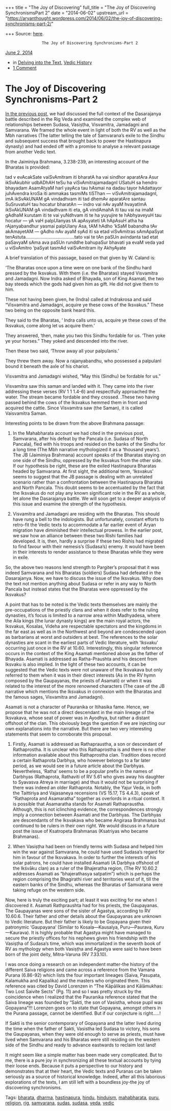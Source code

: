 +++
title = "The Joy of Discovering"
full_title = "The Joy of Discovering SynchronismsPart 2"
date = "2014-06-02"
upstream_url = "https://aryanthought.wordpress.com/2014/06/02/the-joy-of-discovering-synchronisms-part-2/"

+++
Source: [here](https://aryanthought.wordpress.com/2014/06/02/the-joy-of-discovering-synchronisms-part-2/).


					The Joy of Discovering Synchronisms-Part 2				



[ June 2, 2014 
](https://aryanthought.wordpress.com/2014/06/02/the-joy-of-discovering-synchronisms-part-2/ "Permalink to The Joy of Discovering Synchronisms-Part 2")

-   in [Delving into the
    Text](https://aryanthought.wordpress.com/category/delving-into-the-text/),
    [Vedic
    History](https://aryanthought.wordpress.com/category/vedic-history/)
-   [1
    Comment](https://aryanthought.wordpress.com/2014/06/02/the-joy-of-discovering-synchronisms-part-2/#comments)

# The Joy of Discovering Synchronisms-Part 2

[In the previous
post](https://aryanthought.wordpress.com/2014/05/27/the-joy-of-discovering-synchronisms-part-1/ "The Joy of Discovering Synchronisms-Part 1"),
we had discussed the full context of the Dasarajanya battle described in
the Rig Veda and examined the complex web of relationships between
Sudasa, Vasiṣṭha, Visvamitra, Jamadagni and Samvarana. We framed the
whole event in light of both the RV as well as the Mbh narratives (The
latter telling the tale of Samvarana’s exile to the Sindhu and
subsequent success that brought back to power the Hastinapura dynasty)
and had ended off with a promise to analyse a relevant passage from
another Vedic text.

In the Jaiminiya Brahmana, 3.238-239, an interesting account of the
Bharatas is provided:

tad v evAcakSate vaiSvAmitram iti bharatA ha vai sindhor aparatAra Asur
ikSvAkubhir udbADhAH teSu ha viSvAmitrajamadagnI USatuH sa hendro
bhayadam AsamAtyaM harI yayAca tau hAsmai na dadau tayor hAdattayor
juhAvendra kroSa iti ammakas tasmiMs tiSThan — viSvAmitrajamadagnI, imA
ikSvAkUNAM gA vindadhvam iti tad dhemAv aparatAre santau SuSruvatuH tau
hocatur bharatAn — indro vai nAv ayaM hvayatImA ikSvAkUNAM gA vindadhvam
iti eta, gA vindAmahA iti tau vai na imaM gAdhaM kurutam iti te vai
yuNdhvam iti te ha yuyujire te hAbhyaveyuH tau hocatur — yA vaH
palpUlanyas tA apAsyateti tA hApAsuH atha ha rAjanyabandhur yasmai
palpUlany Asa, tAM hAdho ‘kSaM babandha tAv akAmayetAM — gAdho nAv ayaM
syAd iti sa etad viSvAmitras sAmApaSyat tenAstuta………………………………..tato vai
te tAn paSUn avindanta tad etat paSavyaM sAma ava paSUn runddhe
bahupaSur bhavati ya evaM veda yad u viSvAmitro ‘paSyat tasmAd
vaiSvAmitram ity AkhyAyate



A brief translation of this passage, based on that given by W. Caland
is:



‘The Bharatas once upon a time were on one bank of the Sindhu hard
pressed by the Iksvakus. With them (i.e. the Bharatas) stayed Visvamitra
and Jamadagni. Now Indra asked of Bhayada, son of King Asamati, the two
bay steeds which the gods had given him as gift. He did not give them to
him.

These not having been given, he (Indra) called at Indrakrosa and said
“Visvamitra and Jamadagni, acquire ye these cows of the Iksvakus.” These
two being on the opposite bank heard this.

They said to the Bharatas, ‘ Indra calls unto us, acquire ye these cows
of the Iksvakus, come along let us acquire them.’

They answered, ‘then, make you two this Sindhu fordable for us. ‘Then
yoke ye your horses.” They yoked and descended into the river.

Then these two said, ‘Throw away all your palpulanis.’

They threw them away. Now a rajanyabandhu, who possessed a palpulanl
bound it beneath the axle of his chariot.

Visvamitra and Jamadagni wished, “May this (Sindhu) be fordable for us.”

Visvamitra saw this saman and landed with it. They came into the river
addressing these verses (RV 1 1 1.4-6) and respectfully approached the
water. The stream became fordable and they crossed. .These two having
passed behind the cows of the Iksvakus hemmed them in front and acquired
the cattle. Since Visvamitra saw (the Saman), it is called Vaisvamitra
Saman.



Interesting points to be drawn from the above Brahmana passage:

1.  In the Mahabharata account we had cited in the previous post,
    Samvarana, after his defeat by the Pancala (i.e. Sudasa of North
    Pancala), fled with his troops and resided on the banks of the
    Sindhu for a long time (The Mbh narrative mythologized it as a
    ‘thousand years’). The JB (Jaiminiya Brahmana) account speaks of the
    Bharatas staying on one side of the Sindhu, oppressed by the
    Iksvakus from the other side. If our hypothesis be right, these are
    the exiled Hastinapura Bharatas headed by Samvarana. At first sight,
    the additional term, ‘Iksvakus’ seems to suggest that the JB passage
    is dealing with an unrelated scenario rather than a confrontation
    between the Hastinapura Bharatas and North Pancala. This doubt seems
    to be accentuated by the fact that the Iksvakus do not play any
    known significant role in the RV as a whole, let alone the
    Dasarajanya battle. We will soon get to a deeper analysis of this
    issue and examine the strength of the hypothesis.



2.  Visvamitra and Jamadagni are residing with the Bharatas. This should
    have rung a bell to the indologists. But unfortunately, constant
    efforts to retro-fit the Vedic texts to accommodate a far earlier
    event of Aryan migration have diminished their intellectual prowess.
    In the earlier post, we saw how an alliance between these two Rishi
    families had developed. It is, then, hardly a surprise if these two
    Rishis had migrated to find favour with their nemesis’s (Sudasa’s)
    enemy. It would have been in their interests to render assistance to
    these Bharatas while they were in exile.



So, the above two reasons lend strength to Pargiter’s proposal that it
was indeed Samvarana and his Bharatas (soldiers) Sudasa had defeated in
the Dasarajanya. Now, we have to discuss the issue of the Iksvakus. Why
does the text not mention anything about Sudasa or refer in any way to
North Pancala but instead states that the Bharatas were oppressed by the
Iksvakus?

A point that has to be noted is the Vedic texts themselves are mainly
the pre-occupations of the priestly clans and when it does refer to the
ruling dynasties, it’s focus is limited to a narrow area within
Madhyadesa, where the Aila kings (the lunar dynasty kings) are the main
royal actors, the Iksvakus, Kosalas, Videha are respectable spectators
and the kingdoms in the far east as well as in the Northwest and beyond
are condescended upon as barbarians at worst and outsiders at best. The
references to the solar dynasties are scant in the earliest parts of
Vedic literature, with ‘Iksvaku’ occurring just once in the RV at 10.60.
Interestingly, this singular reference occurs in the context of the King
Asamati mentioned above as the father of Bhayada. Asamati is addressed
as Ratha-Praushta and his descent from Iksvaku is also implied. In the
light of these two accounts, it can be suggested that the Vedic texts
were not unaware of the Iksvakava but only referred to them when it was
in their direct interests (As in the RV hymn composed by the Gaupayanas,
the priests of Asamati) or when it was related to the interest of the
more renowned characters (The case of the JB narrative which mentions
the Iksvakus in connexion with the Bharatas and the famous sages,
Visvamitra and Jamadagni).



Asamati is not a character of Pauranika or Itihasika fame. Hence, we
propose that he was not a direct descendant in the main lineage of the
Iksvakava, whose seat of power was in Ayodhya, but rather a distant
offshoot of the clan. This obviously begs the question if we are
injecting our own explanations into the narrative. But there are two
very interesting statements that seem to corroborate this proposal.



1.  Firstly, Asamati is addressed as Rathapraustha, a son or descendant
    of Rathaprostha. It is unclear who this Rathaprostha is and there is
    no other information available about this Rathaprostha clan.
    Tradition does record a certain Rathaprota Darbhya, who however
    belongs to a far later period, as we would see in a future article
    about the Darbhyas. Nevertheless, ‘Ratha’ seems to be a popular
    prefix in the names of Darbhyas (Rathaprota, Rathaviti of RV 5.61
    who gives away his daughter to Syavasva Atreya in marriage) and thus
    it would not be surprising if there was indeed an older Rathaprota.
    Notably, the Yajur Veda, in both the Taittiriya and Vajasaneya
    recensions (VS 15.17, TS 4.4.3), speak of “Rathaprota and
    Asamaratha” together as overlords in a ritual context. It is
    possible that Asamaratha stands for Asamati Rathapraustha. Although,
    this is not iclinching evidence, the correspondences strongly imply
    a connection between Asamati and the Darbhyas. The Darbhyas are
    descendants of the Iksvakava who became Angirasa Brahmanas but
    continued to be rulers in their own right. We would discuss in a
    future post the issue of Ksatropeta Brahmanas (Ksatriyas who became
    Brahmanas).



2.  When Vasiṣṭha had been on friendly terms with Sudasa and helped him
    win the war against Samvarana, he could have used Sudasa’s regard
    for him in favour of the Iksvakava. In order to further the
    interests of his solar patrons, he could have installed Asamati (A
    Darbhya offshoot of the Ikśvāku clan) as a ruler of the Bhajeratha
    region, (The RV 10.60.2 addresses Asamati as “bhajerathasya
    satpatim”) which is perhaps the region comprising the Bhagirathi
    river and territories west of it, till the eastern banks of the
    Sindhu, whereas the Bharatas of Samvarana were taking refuge on the
    western side.

Now, here is truly the exciting part; at least it was exciting for me
when I discovered it. Asamati Rathpraushta had for his priests, the
Gaupayanas. The Gaupayanas were sons of the sister of Agastya, according
to RV 10.60.6. Their father and other details about the Gaupayanas are
unknown to Vedic literature. But their father is likely to be Gopayana
given their patronymic ‘Gaupayana’ (Similar to Kosala—Kausalya,
Puru—Paurava, Kuru—Kaurava). It is highly probable that Agastya might
have managed to secure the priestly offices for his nephews given his
friendship with the Vasiṣṭha of Sudasa’s time, which was immortalized in
the seventh book of RV as mythology when both Vasiṣṭha and Agastya were
said to have been born of the joint deity, Mitra-Varuna (RV 7.33.10).

I was once doing a research on an independent matter-the history of the
different Saiva religions and came across a reference from the Vamana
Purana (6.86-92) which lists the four important lineages (Saiva,
Pasupata, Kalamukha and Kapalika) and the masters who originated them.
This reference was cited by David Lorenzen in “The Kāpālikas and
Kālāmukhas: Two Lost Śaivite Sects” (Pg. 11) and so I was pretty struck
by the coincidence when I realized that the Pauranika reference stated
that the Saiva lineage was founded by “Sakti, the son of Vasistha, whose
pupil was Gopayana”!!! Lorenzen goes on to state that Gopayana, amongst
others in the Purana passage, cannot be identified. But if our
conjecture is right…..!

If Sakti is the senior contemporary of Gopayana and the latter lived
during the time when the father of Sakti, Vasistha led Sudasa to
victory, his sons the Gaupayanas, when they were old enough to serve as
priests, must have lived when Samvarana and his Bharatas were still
residing on the western side of the Sindhu and ready to advance
eastwards to reclaim lost land!

It might seem like a simple matter has been made very complicated. But
to me, there is a pure joy in synchronizing all these textual accounts
by tying their loose ends. Because it puts a perspective to our history
and demonstrates that at their heart, the Vedic texts and Puranas can be
taken seriously as a source of historical knowledge. Indeed, after all
this laborious explorations of the texts, I am still left with a
boundless joy-the joy of discovering synchronisms.

Tags: [bharata](https://aryanthought.wordpress.com/tag/bharata/),
[dharma](https://aryanthought.wordpress.com/tag/dharma/),
[hastinapura](https://aryanthought.wordpress.com/tag/hastinapura/),
[hindu](https://aryanthought.wordpress.com/tag/hindu/),
[hinduism](https://aryanthought.wordpress.com/tag/hinduism/),
[mahabharata](https://aryanthought.wordpress.com/tag/mahabharata/),
[puru](https://aryanthought.wordpress.com/tag/puru/),
[religion](https://aryanthought.wordpress.com/tag/religion/),
[rig](https://aryanthought.wordpress.com/tag/rig/),
[samvarana](https://aryanthought.wordpress.com/tag/samvarana/),
[sudas](https://aryanthought.wordpress.com/tag/sudas/),
[sudasa](https://aryanthought.wordpress.com/tag/sudasa/),
[veda](https://aryanthought.wordpress.com/tag/veda/),
[vedic](https://aryanthought.wordpress.com/tag/vedic/)


